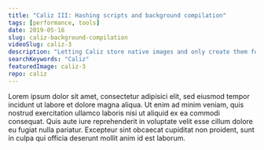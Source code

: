 ```yaml
---
title: "Caliz III: Hashing scripts and background compilation"
tags: [performance, tools]
date: 2019-05-16
slug: caliz-background-compilation
videoSlug: caliz-3
description: "Letting Caliz store native images and only create them for a given Java \"script\" (single source file) if needed"
searchKeywords: "Caliz"
featuredImage: caliz-3
repo: caliz
---
```


Lorem ipsum dolor sit amet, consectetur adipisici elit, sed eiusmod tempor incidunt ut labore et dolore magna aliqua.
Ut enim ad minim veniam, quis nostrud exercitation ullamco laboris nisi ut aliquid ex ea commodi consequat.
Quis aute iure reprehenderit in voluptate velit esse cillum dolore eu fugiat nulla pariatur.
Excepteur sint obcaecat cupiditat non proident, sunt in culpa qui officia deserunt mollit anim id est laborum.